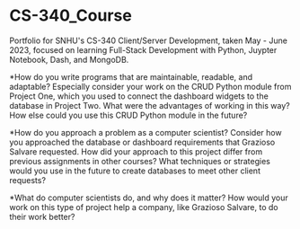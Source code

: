 # CS-340_Course
Portfolio for SNHU's CS-340 Client/Server Development, taken May - June 2023, focused on learning Full-Stack Development with Python, Juypter Notebook, Dash, and MongoDB.

*How do you write programs that are maintainable, readable, and adaptable? Especially consider your work on the CRUD Python module from Project One, which you used to connect the dashboard widgets to the database in Project Two. What were the advantages of working in this way? How else could you use this CRUD Python module in the future?

*How do you approach a problem as a computer scientist? Consider how you approached the database or dashboard requirements that Grazioso Salvare requested. How did your approach to this project differ from previous assignments in other courses? What techniques or strategies would you use in the future to create databases to meet other client requests?

*What do computer scientists do, and why does it matter? How would your work on this type of project help a company, like Grazioso Salvare, to do their work better?
